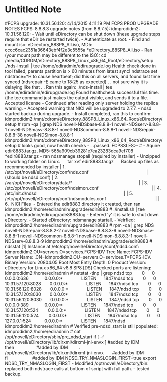 # Untitled Note

#FCPS upgrade: 10.31.56.120:
4/14/2015 4:11:19 PM
FCPS PROD UPGRADE NOTES
FCPS: 8.8.8.3 upgrade notes (from 8.8.7.5):
idmprodidm2: 10.31.56.120:
\- Wait until eDirectory can be shut down (these upgrade steps require that eDir be restarted twice).
\- Authenticate as root.
\- Find and mount iso: eDirectory\_88SP8\_All.iso, MD5: cccc6cac2351a36643ebf4f2e3c5555a \*eDirectory\_88SP8\_All.iso
\- Ran (your mount path may be different to the ISO):
cd /media/CDROM/eDirectory\_88SP8\_Linux\_x86\_64\_Root/eDirectory/setup
./nds-install | tee /home/ediradmin/edirupgrade.log
Health check done in tool failed; parents partition is > 60 minutes from latest sync!
ndstrace
set ndstrace=\*H to cause heartbeat; did this on all servers, and found last time synced (ndsrepair -E came to 18:25 as expected) . . not sure why it is delaying like that . .
Ran this again:
./nds-install | tee /home/ediradmin/edirupgrade.log
Found healthcheck successful this time.
(the tee command just makes the output visible, and sends it to a file.
\- Accepted license
\- Continued after reading only server holding the replica warning.
\- Accepted warning that NICI will be upgraded to 2.7.7.
\- ndsd started backup during upgrade.
\- Install completed, ran this to confirm:
idmprodidm2:/mnt/cdrom/eDirectory\_88SP8\_Linux\_x86\_64\_Root/eDirectory/setup # rpm -qa | grep NDS
novell-NDSbase-8.8.8-1
novell-NDSserv-8.8.8-1
novell-NDSmasv-8.8.8-1
novell-NDScommon-8.8.8-1
novell-NDSrepair-8.8.8-38
novell-NDSimon-8.8.8-1
idmprodidm2:/mnt/cdrom/eDirectory\_88SP8\_Linux\_x86\_64\_Root/eDirectory/setup #
looks good, now health checks - . .passed.
FCPSSLES:~ #
\- Aquire edir8883.tar.gz, MD5: 565a909cb39281e7ea23283dca9ef708 \*edir8883.tar.gz
\- ran ndsmanage stopall (required by installer)
\- Unzipped to working folder on Linux.
     tar xvf edir8883.tar.gz
    
Backed up files as recommended by installer
| 1.  /etc/opt/novell/eDirectory/conf/nds.conf                                               |  (should be ndsd.conf)
| 2.  /var/opt/novell/eDirectory/data/\*                                                      |
| 3.  /etc/opt/novell/eDirectory/conf/ndsimon.conf                                           |
| 4.  /etc/init.d/ndsd                                                                       |
| 5.  /etc/opt/novell/eDirectory/conf/ndsmodules.conf                                        |
| 6.  NICI Files 
\- Entered the edir8883 directory it created, then ran
idmprodidm2:/home/ediradmin/upgrade/edir8883 # ./install.sh | tee /home/ediradmin/edirupgrade8883.log
\- Entered 'y' it is safe to shut down eDirectory.
\- Started eDirectory: ndsmanage startall.
\- Veirfied:
idmprodidm2:/home/ediradmin/upgrade/edir8883 # rpm -qa | grep NDS
novell-NDSrepair-8.8.8.2-2
novell-NDSbase-8.8.8.3-9
novell-NDSmasv-8.8.8-1
novell-NDScommon-8.8.8-1
novell-NDSimon-8.8.8.3-1
novell-NDSserv-8.8.8.3-9
idmprodidm2:/home/ediradmin/upgrade/edir8883 # ndsstat
\[1\] Instance at /etc/opt/novell/eDirectory/conf/ndsd.conf:  idmprodidm2.OU=servers.O=services.FCPS-IDV
Tree Name: FCPS-IDV
Server Name: .CN=idmprodidm2.OU=servers.O=services.T=FCPS-IDV.
Binary Version: 20804.05
Root Most Entry Depth: 0
Product Version: eDirectory for Linux x86\_64 v8.8 SP8 \[DS\]
Checked ports are listening:
idmprodidm2:/home/ediradmin # netstat -tlnp | grep ndsd
tcp        0      0 0.0.0.0:636             0.0.0.0:\*               LISTEN      1847/ndsd
tcp        0      0 10.31.57.120:8028       0.0.0.0:\*               LISTEN      1847/ndsd
tcp        0      0 10.31.56.120:8028       0.0.0.0:\*               LISTEN      1847/ndsd
tcp        0      0 10.31.57.120:8030       0.0.0.0:\*               LISTEN      1847/ndsd
tcp        0      0 10.31.56.120:8030       0.0.0.0:\*               LISTEN      1847/ndsd
tcp        0      0 0.0.0.0:389             0.0.0.0:\*               LISTEN      1847/ndsd
tcp        0      0 10.31.57.120:524        0.0.0.0:\*               LISTEN      1847/ndsd
tcp        0      0 10.31.56.120:524        0.0.0.0:\*               LISTEN      1847/ndsd
tcp        0      0 127.0.0.1:524           0.0.0.0:\*               LISTEN      1847/ndsd
idmprodidm2:/home/ediradmin #
Verified pre-ndsd\_start is still populated:
idmprodidm2:/home/ediradmin # cat /opt/novell/eDirectory/sbin/pre\_ndsd\_start
if \[ -f /opt/novell/eDirectory/lib/dirxml/dirxml-jni-envx \] #added by IDM
then                  #added by IDM
        . /opt/novell/eDirectory/lib/dirxml/dirxml-jni-envx       #added by IDM
fi                    #added by IDM
NDSD\_TRY\_NMASLOGIN\_FIRST=true
export NDSD\_TRY\_NMASLOGIN\_FIRST
\- Modified /opt/novell/eDirectory/bin: replaced both ndstrace calls at bottom of script with full path.
\- tested backup.
